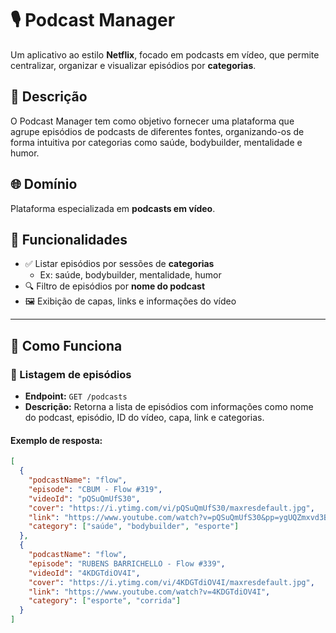 # 🎙️ Podcast Manager

Um aplicativo ao estilo **Netflix**, focado em podcasts em vídeo, que permite centralizar, organizar e visualizar episódios por **categorias**.

## 📌 Descrição

O Podcast Manager tem como objetivo fornecer uma plataforma que agrupe episódios de podcasts de diferentes fontes, organizando-os de forma intuitiva por categorias como saúde, bodybuilder, mentalidade e humor.

## 🌐 Domínio

Plataforma especializada em **podcasts em vídeo**.

## 🚀 Funcionalidades

- ✅ Listar episódios por sessões de **categorias**
  - Ex: saúde, bodybuilder, mentalidade, humor
- 🔍 Filtro de episódios por **nome do podcast**
- 🖼️ Exibição de capas, links e informações do vídeo

---

## 🔧 Como Funciona

### 📂 Listagem de episódios

- **Endpoint:** `GET /podcasts`
- **Descrição:** Retorna a lista de episódios com informações como nome do podcast, episódio, ID do vídeo, capa, link e categorias.

#### Exemplo de resposta:

```json
[
  {
    "podcastName": "flow",
    "episode": "CBUM - Flow #319",
    "videoId": "pQSuQmUfS30",
    "cover": "https://i.ytimg.com/vi/pQSuQmUfS30/maxresdefault.jpg",
    "link": "https://www.youtube.com/watch?v=pQSuQmUfS30&pp=ygUQZmxvd3BvZGNhc3QgQ0JVTQ%3D%3D",
    "category": ["saúde", "bodybuilder", "esporte"]
  },
  {
    "podcastName": "flow",
    "episode": "RUBENS BARRICHELLO - Flow #339",
    "videoId": "4KDGTdiOV4I",
    "cover": "https://i.ytimg.com/vi/4KDGTdiOV4I/maxresdefault.jpg",
    "link": "https://www.youtube.com/watch?v=4KDGTdiOV4I",
    "category": ["esporte", "corrida"]
  }
]
